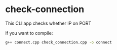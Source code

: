 # check-connection

This CLI app checks whether IP on PORT

If you want to compile:
```bash
g++ connect.cpp check_connection.cpp -o connect
```
